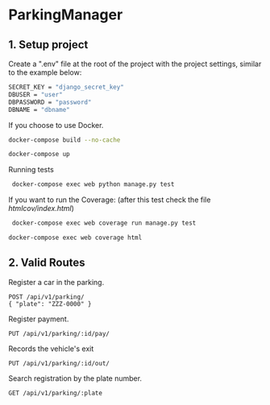 # ParkingManager

## 1. Setup project

Create a ".env" file at the root of the project with the project settings, similar to the example below:

```bash
SECRET_KEY = "django_secret_key"
DBUSER = "user"
DBPASSWORD = "password"
DBNAME = "dbname"
```

If you choose to use Docker.

```bash
docker-compose build --no-cache

docker-compose up
```

Running tests

```bash
 docker-compose exec web python manage.py test
```

If you want to run the Coverage: (after this test check the file <i>htmlcov/index.html</i>)

```bash
 docker-compose exec web coverage run manage.py test

docker-compose exec web coverage html
```

## 2. Valid Routes

Register a car in the parking.

```
POST /api/v1/parking/
{ "plate": "ZZZ-0000" }
```

Register payment.

```
PUT /api/v1/parking/:id/pay/
```

Records the vehicle's exit

```
PUT /api/v1/parking/:id/out/
```

Search registration by the plate number.

```
GET /api/v1/parking/:plate
```
